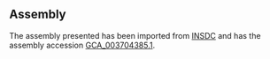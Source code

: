 
Assembly
--------

The assembly presented has been imported from 
[INSDC](http://www.insdc.org) and has the assembly accession
[GCA\_003704385.1](http://www.ebi.ac.uk/ena/data/view/GCA_003704385.1).

